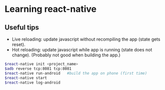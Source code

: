 # Learning react-native

## Useful tips
* Live reloading: update javascript without recompiling the app (state gets reset).
* Hot reloading: update javascript while app is running (state does not change). (Probably not good when building the app.)

```bash
$react-native init <project_name>
$adb reverse tcp:8081 tcp:8081
$react-native run-android	#build the app on phone (first time)
$react-native start
$react-native log-android
```
